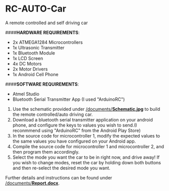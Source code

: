 # RC-AUTO-Car

A remote controlled and self driving car

####**HARDWARE REQUIREMENTS**: 
* 2x ATMEGA1284 Microcontrollers
* 1x Ultrasonic Transmitter
* 1x Bluetooth Module
* 1x LCD Screen
* 4x DC Motors
* 2x Motor Drivers
* 1x Android Cell Phone

####**SOFTWARE REQUIREMENTS**:
* Atmel Studio
* Bluetooth Serial Transmitter App (I used "ArduinoRC") 

1. Use the schematic provided under [/documents/**Schematic.jpg**](./documents/Schematic.jpg) to build the remote controlled/auto driving car.
2. Download a bluetooth serial transmitter application on your android phone, and configure the keys to values you wish to send.(I reconmmend using "ArduinoRC" from the Android Play Store)
3. In the source code for microcontroller 1, modify the expected values to the same values you have configured on your Android app.
4. Compile the source code for microcontroller 1 and microcontroller 2, and then program them accordingly.
5. Select the mode you want the car to be in right now, and drive away! If you wish to change modes, reset the car by holding down both buttons and then re-select the desired mode you want. 

Further details and instructions can be found under [/documents/**Report.docx**](./documents/Report.docx). 



